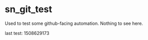 # sn_git_test
Used to test some github-facing automation.  Nothing to see here.

last test: 1508629173
